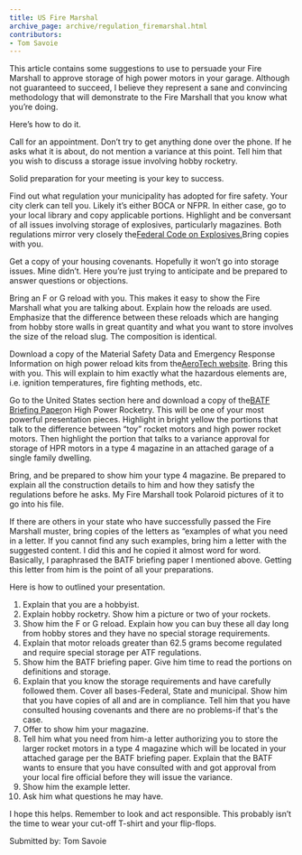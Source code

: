 ```yaml
---
title: US Fire Marshal
archive_page: archive/regulation_firemarshal.html
contributors:
- Tom Savoie
---
```

This article contains some suggestions to use to persuade your Fire Marshall to approve storage of high power motors in your garage. Although not guaranteed to succeed, I believe they represent a sane and convincing methodology that will demonstrate to the Fire Marshall that you know what you’re doing.

Here’s how to do it.

Call for an appointment. Don’t try to get anything done over the phone. If he asks what it is about, do not mention a variance at this point. Tell him that you wish to discuss a storage issue involving hobby rocketry.

Solid preparation for your meeting is your key to success.

Find out what regulation your municipality has adopted for fire safety. Your city clerk can tell you. Likely it’s either BOCA or NFPR. In either case, go to your local library and copy applicable portions. Highlight and be conversant of all issues involving storage of explosives, particularly magazines. Both regulations mirror very closely the[Federal Code on Explosives.](file:///C:/Documents%20and%20Settings/Darrell%20Mobley/My%20Documents/My%20Web%20Sites/Info-Central/regulatory/orangebook/storage.html)Bring copies with you.

Get a copy of your housing covenants. Hopefully it won’t go into storage issues. Mine didn’t. Here you’re just trying to anticipate and be prepared to answer questions or objections.

Bring an F or G reload with you. This makes it easy to show the Fire Marshall what you are talking about. Explain how the reloads are used. Emphasize that the difference between these reloads which are hanging from hobby store walls in great quantity and what you want to store involves the size of the reload slug. The composition is identical.

Download a copy of the Material Safety Data and Emergency Response Information on high power reload kits from the[AeroTech website](http://www.aerotech-rocketry.com/customersite/resource_library/RegulatoryDocuments/OSHA(MSDS)/4-1_RMS_MSDS.pdf). Bring this with you. This will explain to him exactly what the hazardous elements are, i.e. ignition temperatures, fire fighting methods, etc.

Go to the United States section here and download a copy of the[BATF Briefing Paper](http://www.rocketryonline.com/images/news/news190/ATF.pdf)on High Power Rocketry. This will be one of your most powerful presentation pieces. Highlight in bright yellow the portions that talk to the difference between “toy” rocket motors and high power rocket motors. Then highlight the portion that talks to a variance approval for storage of HPR motors in a type 4 magazine in an attached garage of a single family dwelling.

Bring, and be prepared to show him your type 4 magazine. Be prepared to explain all the construction details to him and how they satisfy the regulations before he asks. My Fire Marshall took Polaroid pictures of it to go into his file.

If there are others in your state who have successfully passed the Fire Marshall muster, bring copies of the letters as “examples of what you need in a letter. If you cannot find any such examples, bring him a letter with the suggested content. I did this and he copied it almost word for word. Basically, I paraphrased the BATF briefing paper I mentioned above. Getting this letter from him is the point of all your preparations.

Here is how to outlined your presentation.

1. Explain that you are a hobbyist.
2. Explain hobby rocketry. Show him a picture or two of your rockets.
3. Show him the F or G reload. Explain how you can buy these all day long from hobby stores and they have no special storage requirements.
4. Explain that motor reloads greater than 62.5 grams become regulated and require special storage per ATF regulations.
5. Show him the BATF briefing paper. Give him time to read the portions on definitions and storage.
6. Explain that you know the storage requirements and have carefully followed them. Cover all bases-Federal, State and municipal. Show him that you have copies of all and are in compliance. Tell him that you have consulted housing covenants and there are no problems-if that's the case.
7. Offer to show him your magazine.
8. Tell him what you need from him-a letter authorizing you to store the larger rocket motors in a type 4 magazine which will be located in your attached garage per the BATF briefing paper. Explain that the BATF wants to ensure that you have consulted with and got approval from your local fire official before they will issue the variance.
9. Show him the example letter.
10. Ask him what questions he may have.

I hope this helps. Remember to look and act responsible. This probably isn’t the time to wear your cut-off T-shirt and your flip-flops.

Submitted by: Tom Savoie

